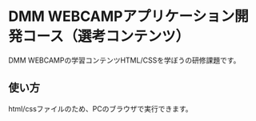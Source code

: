 # DMM WEBCAMPアプリケーション開発コース（選考コンテンツ）
DMM WEBCAMPの学習コンテンツHTML/CSSを学ぼうの研修課題です。

## 使い方
html/cssファイルのため、PCのブラウザで実行できます。